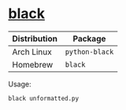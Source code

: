 # [black](https://github.com/psf/black)

| Distribution | Package        |
| ------------ | -------------- |
| Arch Linux   | `python-black` |
| Homebrew     | `black`        |

Usage:

```sh
black unformatted.py
```
